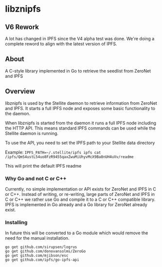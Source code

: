 # libznipfs

## V6 Rework

A lot has changed in IPFS since the V4 alpha test was done. We're doing a complete reword to align with the
latest version of IPFS.

## About

A C-style library implemented in Go to retrieve the seedlist from ZeroNet and IPFS

## Overview

libznipfs is used by the Stellite daemon to retrieve information from ZeroNet and
IPFS. It starts a full IPFS node and exposes some basic functionality to the
daemon.

When libznipfs is started from the daemon it runs a full IPFS node including the
HTTP API. This means standard IPFS commands can be used while the Stellite daemon
is running.

To use the API, you need to set the IPFS path to your Stellite data directory

Example:
`IPFS_PATH=~/.stellite/ipfs ipfs cat /ipfs/QmS4ustL54uo8FzR9455qaxZwuMiUhyvMcX9Ba8nUH4uVv/readme`

This will print the default IPFS readme

### Why Go and not C or C++

Currently, no simple implementation or API exists for ZeroNet and IPFS in C or C++. Instead of writing, or re-writing, large parts of ZeroNet and IPFS in C or C++ we rather use Go and compile it to a C or C++ compatible library. IPFS is implemented in Go already and a Go library for ZeroNet already exist.

### Installing

In future this will be converted to a Go module which would remove the need
for the manual installation.

```
go get github.com/sirupsen/logrus
go get github.com/donovansolms/ZeroGo
go get github.com/mjibson/esc
go get github.com/ipfs/go-ipfs-api
```
